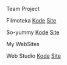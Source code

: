 Team Project 

Filmoteka [Kode](https://github.com/VolodymyrPyts/project4_project_team/tree/main/src) [Site](https://volodymyrpyts.github.io/project4_project_team/)

So-yummy [Kode](https://github.com/Samusev-Anton/so-yummy) [Site](https://samusev-anton.github.io/so-yummy/welcome)

My WebSites

Web Studio [Kode](https://github.com/Alejandro111555/goit-markup-hw-07) [Site](https://alejandro111555.github.io/goit-markup-hw-07/index.html)


<!--
**Alejandro111555/Alejandro111555** is a ✨ _special_ ✨ repository because its `README.md` (this file) appears on your GitHub profile.

Here are some ideas to get you started:

- 🔭 I’m currently working on ...
- 🌱 I’m currently learning ...
- 👯 I’m looking to collaborate on ...
- 🤔 I’m looking for help with ...
- 💬 Ask me about ...
- 📫 How to reach me: ...
- 😄 Pronouns: ...
- ⚡ Fun fact: ...
-->
